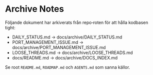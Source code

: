 # Archive Notes

Följande dokument har arkiverats från repo‑roten för att hålla kodbasen tight:

- DAILY_STATUS.md → docs/archive/DAILY_STATUS.md
- PORT_MANAGEMENT_ISSUE.md → docs/archive/PORT_MANAGEMENT_ISSUE.md
- LOOSE_THREADS.md → docs/archive/LOOSE_THREADS.md
- docs/README.md → docs/archive/DOCS_INDEX.md

Se root `README.md`, `ROADMAP.md` och `AGENTS.md` som sanna källor.
